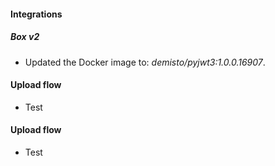 
#### Integrations
##### Box v2
- Updated the Docker image to: *demisto/pyjwt3:1.0.0.16907*.
#### Upload flow
 - Test

#### Upload flow
 - Test
